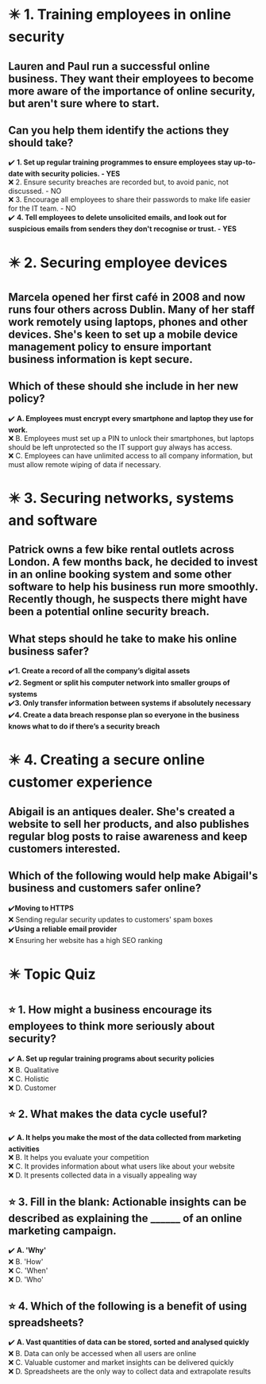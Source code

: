 # :eight_pointed_black_star: 1. Training employees in online security

## Lauren and Paul run a successful online business. They want their employees to become more aware of the importance of online security, but aren't sure where to start.

## Can you help them identify the actions they should take?

:heavy_check_mark: **1. Set up regular training programmes to ensure employees stay up-to-date with security policies. - YES**\
:x: 2. Ensure security breaches are recorded but, to avoid panic, not discussed. - NO\
:x: 3. Encourage all employees to share their passwords to make life easier for the IT team. - NO\
:heavy_check_mark: **4. Tell employees to delete unsolicited emails, and look out for suspicious emails from senders they don't recognise or trust. - YES**

# :eight_pointed_black_star: 2. Securing employee devices

## Marcela opened her first café in 2008 and now runs four others across Dublin. Many of her staff work remotely using laptops, phones and other devices. She's keen to set up a mobile device management policy to ensure important business information is kept secure.

## Which of these should she include in her new policy?

:heavy_check_mark: **A. Employees must encrypt every smartphone and laptop they use for work.**\
:x: B. Employees must set up a PIN to unlock their smartphones, but laptops should be left unprotected so the IT support guy always has access.\
:x: C. Employees can have unlimited access to all company information, but must allow remote wiping of data if necessary.

# :eight_pointed_black_star: 3. Securing networks, systems and software

## Patrick owns a few bike rental outlets across London. A few months back, he decided to invest in an online booking system and some other software to help his business run more smoothly. Recently though, he suspects there might have been a potential online security breach.

## What steps should he take to make his online business safer?

:heavy_check_mark:**1. Create a record of all the company’s digital assets**\
:heavy_check_mark:**2. Segment or split his computer network into smaller groups of systems**\
:heavy_check_mark:**3. Only transfer information between systems if absolutely necessary**\
:heavy_check_mark:**4. Create a data breach response plan so everyone in the business knows what to do if there’s a security breach**

# :eight_pointed_black_star: 4. Creating a secure online customer experience

## Abigail is an antiques dealer. She's created a website to sell her products, and also publishes regular blog posts to raise awareness and keep customers interested.

## Which of the following would help make Abigail's business and customers safer online?

:heavy_check_mark:**Moving to HTTPS**\
:x: Sending regular security updates to customers' spam boxes\
:heavy_check_mark:**Using a reliable email provider**\
:x: Ensuring her website has a high SEO ranking

# :eight_pointed_black_star: Topic Quiz

## :star: 1. How might a business encourage its employees to think more seriously about security?

:heavy_check_mark: **A. Set up regular training programs about security policies**\
:x: B. Qualitative\
:x: C. Holistic\
:x: D. Customer

## :star: 2. What makes the data cycle useful?

:heavy_check_mark: **A. It helps you make the most of the data collected from marketing activities**\
:x: B. It helps you evaluate your competition\
:x: C. It provides information about what users like about your website\
:x: D. It presents collected data in a visually appealing way

## :star: 3. Fill in the blank: Actionable insights can be described as explaining the ______ of an online marketing campaign.

:heavy_check_mark: **A. 'Why'**\
:x: B. 'How'\
:x: C. 'When'\
:x: D. 'Who'

## :star: 4. Which of the following is a benefit of using spreadsheets?

:heavy_check_mark: **A. Vast quantities of data can be stored, sorted and analysed quickly**\
:x: B. Data can only be accessed when all users are online\
:x: C. Valuable customer and market insights can be delivered quickly\
:x: D. Spreadsheets are the only way to collect data and extrapolate results